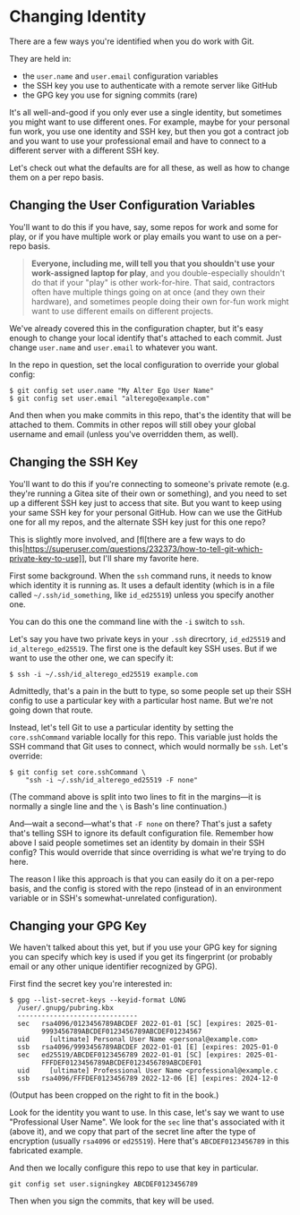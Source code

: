 # Changing Identity

There are a few ways you're identified when you do work with Git.

They are held in:

* the `user.name` and `user.email` configuration variables
* the SSH key you use to authenticate with a remote server like GitHub
* the GPG key you use for signing commits (rare)

It's all well-and-good if you only ever use a single identity, but
sometimes you might want to use different ones. For example, maybe for
your personal fun work, you use one identity and SSH key, but then you
got a contract job and you want to use your professional email and have
to connect to a different server with a different SSH key.

Let's check out what the defaults are for all these, as well as how to
change them on a per repo basis.

## Changing the User Configuration Variables

You'll want to do this if you have, say, some repos for work and some for
play, or if you have multiple work or play emails you want to use
on a per-repo basis.

> **Everyone, including me, will tell you that you shouldn't use your
> work-assigned laptop for play**, and you double-especially shouldn't
> do that if your "play" is other work-for-hire. That said, contractors
> often have multiple things going on at once (and they own their
> hardware), and sometimes people doing their own for-fun work might
> want to use different emails on different projects.

We've already covered this in the configuration chapter, but it's easy
enough to change your local identify that's attached to each commit.
Just change `user.name` and `user.email` to whatever you want.

In the repo in question, set the local configuration to override your
global config:

``` {.default}
$ git config set user.name "My Alter Ego User Name"
$ git config set user.email "alterego@example.com"
```

And then when you make commits in this repo, that's the identity that
will be attached to them. Commits in other repos will still obey your
global username and email (unless you've overridden them, as well).

## Changing the SSH Key

You'll want to do this if you're connecting to someone's private remote
(e.g. they're running a Gitea site of their own or something), and you
need to set up a different SSH key just to access that site. But you
want to keep using your same SSH key for your personal GitHub. How can
we use the GitHub one for all my repos, and the alternate SSH key just
for this one repo?

This is slightly more involved, and [fl[there are a few ways to do
this|https://superuser.com/questions/232373/how-to-tell-git-which-private-key-to-use]],
but I'll share my favorite here.

First some background. When the `ssh` command runs, it needs to know
which identity it is running as. It uses a default identity (which is
in a file called `~/.ssh/id_something`, like `id_ed25519`) unless you
specify another one.

You can do this one the command line with the `-i` switch to `ssh`.

Let's say you have two private keys in your `.ssh` direcrtory,
`id_ed25519` and `id_alterego_ed25519`. The first one is the default key
SSH uses. But if we want to use the other one, we can specify it:

``` {.default}
$ ssh -i ~/.ssh/id_alterego_ed25519 example.com
```

Admittedly, that's a pain in the butt to type, so some people set up
their SSH config to use a particular key with a particular host name.
But we're not going down that route.

Instead, let's tell Git to use a particular identity by setting the
`core.sshCommand` variable locally for this repo. This variable just
holds the SSH command that Git uses to connect, which would normally be
`ssh`. Let's override:

``` {.default}
$ git config set core.sshCommand \
    "ssh -i ~/.ssh/id_alterego_ed25519 -F none"
```

(The command above is split into two lines to fit in the margins—it is
normally a single line and the `\` is Bash's line continuation.)

And—wait a second—what's that `-F none` on there? That's just a safety
that's telling SSH to ignore its default configuration file. Remember
how above I said people sometimes set an identity by domain in their SSH
config? This would override that since overriding is what we're trying
to do here.

The reason I like this approach is that you can easily do it on a
per-repo basis, and the config is stored with the repo (instead of in an
environment variable or in SSH's somewhat-unrelated configuration).

## Changing your GPG Key

We haven't talked about this yet, but if you use your GPG key for
signing you can specify which key is used if you get its fingerprint (or
probably email or any other unique identifier recognized by GPG).

First find the secret key you're interested in:

``` {.default}
$ gpg --list-secret-keys --keyid-format LONG
  /user/.gnupg/pubring.kbx
  ------------------------------
  sec   rsa4096/0123456789ABCDEF 2022-01-01 [SC] [expires: 2025-01-
        9993456789ABCDEF0123456789ABCDEF01234567
  uid     [ultimate] Personal User Name <personal@example.com>
  ssb   rsa4096/9993456789ABCDEF 2022-01-01 [E] [expires: 2025-01-0
  sec   ed25519/ABCDEF0123456789 2022-01-01 [SC] [expires: 2025-01-
        FFFDEF0123456789ABCDEF0123456789ABCDEF01
  uid     [ultimate] Professional User Name <professional@example.c
  ssb   rsa4096/FFFDEF0123456789 2022-12-06 [E] [expires: 2024-12-0
```

(Output has been cropped on the right to fit in the book.)

Look for the identity you want to use. In this case, let's say we want
to use "Professional User Name". We look for the `sec` line that's
associated with it (above it), and we copy that part of the secret line
after the type of encryption (usually `rsa4096` or `ed25519`). Here
that's `ABCDEF0123456789` in this fabricated example.

And then we locally configure this repo to use that key in particular.

``` {.default}
git config set user.signingkey ABCDEF0123456789
```

Then when you sign the commits, that key will be used.

